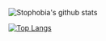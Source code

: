 ![Stophobia's github stats](https://github-readme-stats.vercel.app/api?username=stophobia&theme=dark&show_icons=true&show_icons=true&count_private=true)

[![Top Langs](https://github-readme-stats.vercel.app/api/top-langs/?username=stophobia&theme=dark&show_icons=true&layout=compact)](https://github.com/anuraghazra/github-readme-stats)
